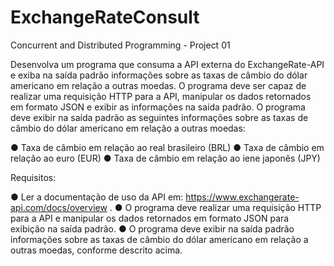 # ExchangeRateConsult
Concurrent and Distributed Programming - Project 01

Desenvolva um programa que consuma a API externa do ExchangeRate-API e exiba na saída
padrão informações sobre as taxas de câmbio do dólar americano em relação a outras moedas. O
programa deve ser capaz de realizar uma requisição HTTP para a API, manipular os dados
retornados em formato JSON e exibir as informações na saída padrão.
O programa deve exibir na saída padrão as seguintes informações sobre as taxas de câmbio do
dólar americano em relação a outras moedas:

● Taxa de câmbio em relação ao real brasileiro (BRL)
● Taxa de câmbio em relação ao euro (EUR)
● Taxa de câmbio em relação ao iene japonês (JPY)

Requisitos:

● Ler a documentação de uso da API em: https://www.exchangerate-api.com/docs/overview .
● O programa deve realizar uma requisição HTTP para a API e manipular os dados retornados
em formato JSON para exibição na saída padrão.
● O programa deve exibir na saída padrão informações sobre as taxas de câmbio do dólar
americano em relação a outras moedas, conforme descrito acima.
